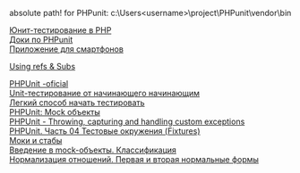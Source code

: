 absolute path! for PHPunit: c:\Users\<username>\project\PHPunit\vendor\bin <br/>

<a href="http://habrahabr.ru/post/56289/">Юнит-тестирование в PHP</a><br/>
<a href="http://phpunit-doc.verber.kh.ua/3.7/ru/automating-tests.html">Доки по PHPunit</a><br/>
<a href="https://play.google.com/store/apps/details?id=com.carrotpop.www.smth&hl=en">Приложение для смартфонов</a><br/>

<a href="http://www.softwaretestingmagazine.com/knowledge/using-mocks-and-stubs-in-phpunit/">Using refs & Subs</a><br/>

<a href="http://phpunit.de/">PHPUnit -oficial</a><br/>
<a href="http://habrahabr.ru/post/138350/">Unit-тестирование от начинающего начинающим</a><br/>
<a href="http://habrahabr.ru/post/138223/">Легкий способ начать тестировать</a><br/>
<a href="http://habrahabr.ru/post/140217/">PHPUnit: Mock объекты</a><br/>
<a href="http://stackoverflow.com/questions/15072964/phpunit-throwing-capturing-and-handling-custom-exceptions">PHPUnit - Throwing, capturing and handling custom exceptions</a><br/>
<a href="http://habrahabr.ru/post/89581/">PHPUnit. Часть 04 Тестовые окружения (Fixtures)</a><br/>
<a href="http://habrahabr.ru/post/134836/">Моки и стабы</a><br/>
<a href="http://merle-amber.blogspot.ru/2008/09/mock.html">Введение в mock-объекты. Классификация</a><br/>
<a href="http://habrahabr.ru/post/129195/">Нормализация отношений. Первая и вторая нормальные формы</a>
